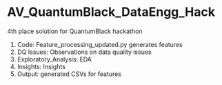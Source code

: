 # AV_QuantumBlack_DataEngg_Hack
4th place solution for QuantumBlack hackathon 

1. Code: Feature_processing_updated.py generates features
2. DQ Issues: Observations on data quality issues
3. Exploratory_Analysis: EDA
4. Insights: Insights
5. Output: generated CSVs for features
